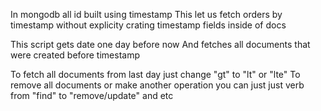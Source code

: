 In mongodb all id built using timestamp
This let us fetch orders by timestamp without explicity crating timestamp fields inside of docs

This script gets date one day before now
And fetches all documents that were created before timestamp

To fetch all documents from last day just change "gt" to "lt" or "lte"
To remove all documents or make another operation you can just 
just verb from "find" to "remove/update" and etc
